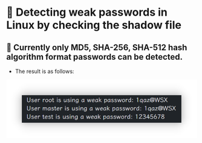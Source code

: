 # 🎯 Detecting weak passwords in Linux by checking the shadow file

## 🎉 Currently only MD5, SHA-256, SHA-512 hash algorithm format passwords can be detected.

- The result is as follows: 

<img src="images/Snipaste_2023-03-14_23-12-14.png" width="auto"  height="auto"/>